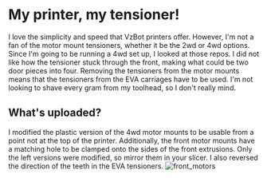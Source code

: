 # My printer, my tensioner!

I love the simplicity and speed that VzBot printers offer. However, I'm not a fan of the motor mount tensioners, whether it be the 2wd or 4wd options. Since I'm going to be running a 4wd set up, I looked at those repos. I did not like how the tensioner stuck through the front, making what could be two door pieces into four. Removing the tensioners from the motor mounts means that the tensioners from the EVA carriages have to be used. I'm not looking to shave every gram from my toolhead, so I don't really mind.

## What's uploaded?
I modified the plastic version of the 4wd motor mounts to be usable from a point not at the top of the printer. Additionally, the front motor mounts have a matching hole to be clamped onto the sides of the front extrusions. Only the left versions were modified, so mirror them in your slicer. I also reversed the direction of the teeth in the EVA tensioners.
![front_motors](https://github.com/intervade/vzbot_4wd_antitension/assets/93929298/90cdc7a3-3e58-4d9e-8f83-7dd62ed1ba5a)
